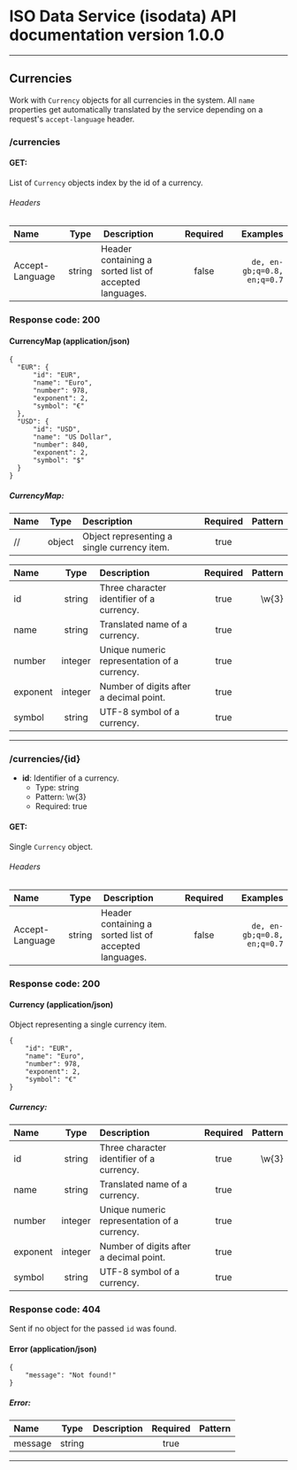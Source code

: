 # ISO Data Service (isodata) API documentation version 1.0.0

---

## Currencies
Work with `Currency` objects for all currencies in the system. All `name` properties get automatically translated by the service depending on a request's `accept-language` header.

### /currencies

#### **GET**:
List of `Currency` objects index by the id of a currency.

###### Headers

| Name | Type | Description | Required | Examples |
|:-----|:----:|:------------|:--------:|---------:|
| Accept-Language | string | Header containing a sorted list of accepted languages. | false | ``` de, en-gb;q=0.8, en;q=0.7 ```  |

### Response code: 200

#### CurrencyMap (application/json) 

```
{
  "EUR": {
      "id": "EUR",
      "name": "Euro",
      "number": 978,
      "exponent": 2,
      "symbol": "€"
  },
  "USD": {
      "id": "USD",
      "name": "US Dollar",
      "number": 840,
      "exponent": 2,
      "symbol": "$"
  }
}
 ```

##### *CurrencyMap*:
| Name | Type | Description | Required | Pattern |
|:-----|:----:|:------------|:--------:|--------:|
| // | object | Object representing a single currency item. | true |  |

| Name | Type | Description | Required | Pattern |
|:-----|:----:|:------------|:--------:|--------:|
| id | string | Three character identifier of a currency. | true | \w{3} |
| name | string | Translated name of a currency. | true |  |
| number | integer | Unique numeric representation of a currency. | true |  |
| exponent | integer | Number of digits after a decimal point. | true |  |
| symbol | string | UTF-8 symbol of a currency. | true |  |

---

### /currencies/{id}

* **id**: Identifier of a currency.
    * Type: string
    * Pattern: \w{3}
    * Required: true

#### **GET**:
Single `Currency` object.

###### Headers

| Name | Type | Description | Required | Examples |
|:-----|:----:|:------------|:--------:|---------:|
| Accept-Language | string | Header containing a sorted list of accepted languages. | false | ``` de, en-gb;q=0.8, en;q=0.7 ```  |

### Response code: 200

#### Currency (application/json) 
Object representing a single currency item.

```
{
    "id": "EUR",
    "name": "Euro",
    "number": 978,
    "exponent": 2,
    "symbol": "€"
}
 ```

##### *Currency*:
| Name | Type | Description | Required | Pattern |
|:-----|:----:|:------------|:--------:|--------:|
| id | string | Three character identifier of a currency. | true | \w{3} |
| name | string | Translated name of a currency. | true |  |
| number | integer | Unique numeric representation of a currency. | true |  |
| exponent | integer | Number of digits after a decimal point. | true |  |
| symbol | string | UTF-8 symbol of a currency. | true |  |

### Response code: 404
Sent if no object for the passed `id` was found.

#### Error (application/json) 

```
{
    "message": "Not found!"
}
 ```

##### *Error*:
| Name | Type | Description | Required | Pattern |
|:-----|:----:|:------------|:--------:|--------:|
| message | string |  | true |  |

---

